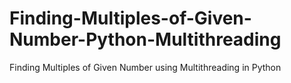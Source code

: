 # Finding-Multiples-of-Given-Number-Python-Multithreading
Finding Multiples of Given Number using Multithreading in  Python
